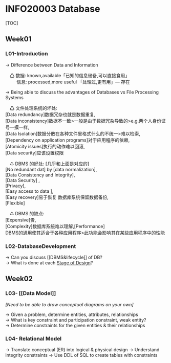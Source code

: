 # INFO20003 Database

\[TOC\]

## Week01

### L01-Introduction

  
 -&gt; Difference between Data and Information   
   
   ♺ 数据: known,available「已知的信息储备,可以直接食用」  
      信息: processed,more useful 「处理过,更有用」— 存在

-&gt; Being able to discuss the advantages of Databases vs File Processing Systems

  ♺ 文件处理系统的坏处:   
\[Data redundancy\]数据冗杂也就是数据重复,  
\[Data inconsistency\]数据不一致&gt;一般是由于数据冗杂导致的&gt;e.g.两个人身份证号一摸一样,  
\[Data Isolation\]数据分散在各种文件里格式什么的不统一&gt;难以检索,  
\[Dependency on application programs\]对于应用程序的依赖,  
\[Atomicity issues\]执行的动作难以回滚,  
\[Data security\]应该设置权限

  ♺ DBMS 的好处: \[几乎和上面是对应的\]  
\[No redundant dat\] by \[data normalization\],  
\[Data Consistency and Integrity\],  
\[Data Security\] ,  
\[Privacy\],  
\[Easy access to data \],  
\[Easy recovery\]易于恢复 数据库系统保留数据备份,  
\[Flexible\]

  ♺ DBMS 的缺点:   
\[Expensive\]贵,  
\[Complexity\]数据库系统难以理解,\[Performance\]  
DBMS的通用使其适合于各种应用程序&gt;此功能会影响其在某些应用程序中的性能

### L02-DatabaseDevelopment

-&gt; Can you discuss \[\[DBMS&lifecycle\]\] of DB?  
 -&gt; What is done at each [Stage of Design](stage-of-design.md)?

## Week02

### L03- \[\[Data Model\]\]

_\[Need to be able to draw conceptual diagrams on your own\]_

-&gt; Given a problem, determine entities, attributes, relationships  
 -&gt; What is key constraint and participation constraint, weak entity?   
 -&gt; Determine constraints for the given entities & their relationships

### L04- Relational Model

-&gt; Translate conceptual \(ER\) into logical & physical design -&gt; Understand integrity constraints -&gt; Use DDL of SQL to create tables with constraints

